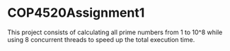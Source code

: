 # COP4520Assignment1
This project consists of calculating all prime numbers from 1 to 10^8 while using 8 concurrent threads to speed up the total execution time.
